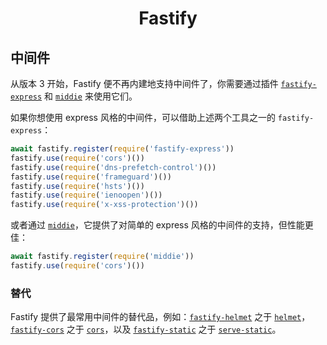 <h1 align="center">Fastify</h1>

## 中间件

从版本 3 开始，Fastify 便不再内建地支持中间件了，你需要通过插件 [`fastify-express`](https://github.com/fastify/fastify-express) 和 [`middie`](https://github.com/fastify/middie) 来使用它们。

如果你想使用 express 风格的中间件，可以借助上述两个工具之一的 `fastify-express`：

```js
await fastify.register(require('fastify-express'))
fastify.use(require('cors')())
fastify.use(require('dns-prefetch-control')())
fastify.use(require('frameguard')())
fastify.use(require('hsts')())
fastify.use(require('ienoopen')())
fastify.use(require('x-xss-protection')())
```

或者通过 [`middie`](https://github.com/fastify/middie)，它提供了对简单的 express 风格的中间件的支持，但性能更佳：

```js
await fastify.register(require('middie'))
fastify.use(require('cors')())
```

### 替代

Fastify 提供了最常用中间件的替代品，例如：[`fastify-helmet`](https://github.com/fastify/fastify-helmet) 之于 [`helmet`](https://github.com/helmetjs/helmet)，[`fastify-cors`](https://github.com/fastify/fastify-cors) 之于 [`cors`](https://github.com/expressjs/cors)，以及 [`fastify-static`](https://github.com/fastify/fastify-static) 之于 [`serve-static`](https://github.com/expressjs/serve-static)。